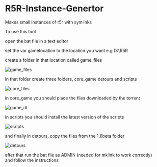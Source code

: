 # R5R-Instance-Genertor
Makes small instances of r5r with symlinks


To use this tool

open the bat file in a text editor

set the var gamelocation to the location you want  e.g D:\R5R

create a folder in that location called game_files

![game_files](https://user-images.githubusercontent.com/98644082/152661642-04ac3735-43e4-47e6-a842-f849e7291382.png)


in that folder create three folders, core_game detours and scripts


![core_files](https://user-images.githubusercontent.com/98644082/152661672-0232e7eb-0621-4b24-b264-aa6f59231061.PNG)

in core_game you should place the files downloaded by the torrent

![game_dl](https://user-images.githubusercontent.com/98644082/152661725-01598691-3a09-419a-9ab3-a6b7ae81d2bc.PNG)

in scripts you should install the latest version of the scripts

![scripts](https://user-images.githubusercontent.com/98644082/152661747-365307a9-d84c-446d-87a0-aeabaf9eb5be.PNG)

and finally in detours, copy the files from the 1.6beta folder

![detours](https://user-images.githubusercontent.com/98644082/152661788-9962f5ea-060d-4df5-96f9-0625124a0703.PNG)

after that run the bat file as ADMIN (needed for mklink to work correctly)
and follow the instructions


